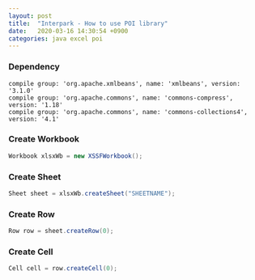 ```yaml
---
layout: post
title:  "Interpark - How to use POI library"
date:   2020-03-16 14:30:54 +0900
categories: java excel poi
---
```


### Dependency

```
compile group: 'org.apache.xmlbeans', name: 'xmlbeans', version: '3.1.0'
compile group: 'org.apache.commons', name: 'commons-compress', version: '1.18'
compile group: 'org.apache.commons', name: 'commons-collections4', version: '4.1'
```

### Create Workbook
```java
Workbook xlsxWb = new XSSFWorkbook();
```

### Create Sheet
```java
Sheet sheet = xlsxWb.createSheet("SHEETNAME");
```

### Create Row
```java
Row row = sheet.createRow(0);
```

### Create Cell
```java
Cell cell = row.createCell(0);
```